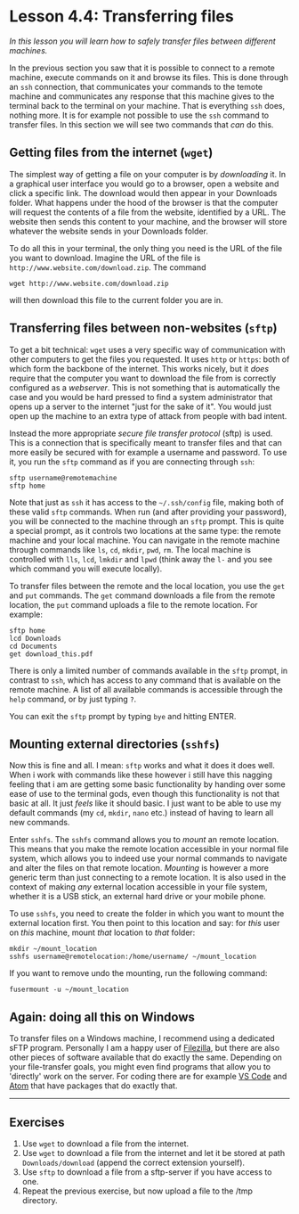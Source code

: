 # Lesson 4.4: Transferring files
*In this lesson you will learn how to safely transfer files between different machines.*

In the previous section you saw that it is possible to connect to a remote machine, execute commands on it and browse its files. This is done through an `ssh` connection, that communicates your commands to the temote machine and communicates any response that this machine gives to the terminal back to the terminal on your machine. That is everything `ssh` does, nothing more. It is for example not possible to use the `ssh` command to transfer files. In this section we will see two commands that *can* do this.

## Getting files from the internet (`wget`)
The simplest way of getting a file on your computer is by *downloading* it. In a graphical user interface you would go to a browser, open a website and click a specific link. The download would then appear in your Downloads folder. What happens under the hood of the browser is that the computer will request the contents of a file from the website, identified by a URL. The website then sends this content to your machine, and the browser will store whatever the website sends in your Downloads folder.

To do all this in your terminal, the only thing you need is the URL of the file you want to download. Imagine the URL of the file is `http://www.website.com/download.zip`. The command

```
wget http://www.website.com/download.zip
```

will then download this file to the current folder you are in.

## Transferring files between non-websites (`sftp`)
To get a bit technical: `wget` uses a very specific way of communication with other computers to get the files you requested. It uses `http` or `https`: both of which form the backbone of the internet. This works nicely, but it *does* require that the computer you want to download the file from is correctly configured as a *webserver*. This is not something that is automatically the case and you would be hard pressed to find a system administrator that opens up a server to the internet "just for the sake of it". You would just open up the machine to an extra type of attack from people with bad intent.

Instead the more appropriate *secure file transfer protocol* (sftp) is used. This is a connection that is specifically meant to transfer files and that can more easily be secured with for example a username and password. To use it, you run the `sftp` command as if you are connecting through `ssh`:

```
sftp username@remotemachine
sftp home
```

Note that just as `ssh` it has access to the `~/.ssh/config` file, making both of these valid `sftp` commands. When run (and after providing your password), you will be connected to the machine through an `sftp` prompt. This is quite a special prompt, as it controls two locations at the same type: the remote machine and your local machine. You can navigate in the remote machine through commands like `ls`, `cd`, `mkdir`, `pwd`, `rm`. The local machine is controlled with `lls`, `lcd`, `lmkdir` and `lpwd` (think away the `l-` and you see which command you will execute locally).

To transfer files between the remote and the local location, you use the `get` and `put` commands. The `get` command downloads a file from the remote location, the `put` command uploads a file to the remote location. For example:

```
sftp home
lcd Downloads
cd Documents
get download_this.pdf
```

There is only a limited number of commands available in the `sftp` prompt, in contrast to `ssh`, which has access to any command that is available on the remote machine. A list of all available commands is accessible through the `help` command, or by just typing `?`.

You can exit the `sftp` prompt by typing `bye` and hitting ENTER.

## Mounting external directories (`sshfs`)
Now this is fine and all. I mean: `sftp` works and what it does it does well. When i work with commands like these however i still have this nagging feeling that i am are getting some basic functionality by handing over some ease of use to the terminal gods, even though this functionality is not that basic at all. It just *feels* like it should basic. I just want to be able to use my default commands (my `cd`, `mkdir`, `nano` etc.) instead of having to learn all new commands.

Enter `sshfs`. The `sshfs` command allows you to *mount* an remote location. This means that you make the remote location accessible in your normal file system, which allows you to indeed use your normal commands to navigate and alter the files on that remote location. *Mounting* is however a more generic term than just connecting to a remote location. It is also used in the context of making *any* external location accessible in your file system, whether it is a USB stick, an external hard drive or your mobile phone.

To use `sshfs`, you need to create the folder in which you want to mount the external location first. You then point to this location and say: for *this* user on *this* machine, mount *that* location to *that* folder:

```
mkdir ~/mount_location
sshfs username@remotelocation:/home/username/ ~/mount_location
```

If you want to remove undo the mounting, run the following command:

```
fusermount -u ~/mount_location
```
## Again: doing all this on Windows
To transfer files on a Windows machine, I recommend using a dedicated sFTP program. Personally I am a happy user of [Filezilla](https://filezilla-project.org/), but there are also other pieces of software available that do exactly the same. Depending on your file-transfer goals, you might even find programs that allow you to 'directly' work on the server. For coding there are for example [VS Code](https://code.visualstudio.com/) and [Atom](https://atom.io/) that have packages that do exactly that.

---
## Exercises
1. Use `wget` to download a file from the internet.
2. Use `wget` to download a file from the internet and let it be stored at path `Downloads/download` (append the correct extension yourself).
3. Use `sftp` to download a file from a sftp-server if you have access to one.
4. Repeat the previous exercise, but now upload a file to the /tmp directory.
